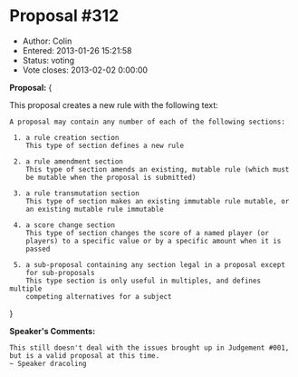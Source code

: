 Proposal #312
============= 
* Author: Colin
* Entered: 2013-01-26 15:21:58
* Status: voting
* Vote closes: 2013-02-02 0:00:00

__Proposal:__
{

This proposal creates a new rule with the following text:

    A proposal may contain any number of each of the following sections:
    
     1. a rule creation section  
        This type of section defines a new rule
    
     2. a rule amendment section  
        This type of section amends an existing, mutable rule (which must 
        be mutable when the proposal is submitted)
    
     3. a rule transmutation section  
        This type of section makes an existing immutable rule mutable, or 
        an existing mutable rule immutable
    
     4. a score change section  
        This type of section changes the score of a named player (or 
        players) to a specific value or by a specific amount when it is 
        passed
    
     5. a sub-proposal containing any section legal in a proposal except 
        for sub-proposals  
        This type section is only useful in multiples, and defines multiple 
        competing alternatives for a subject

}

__Speaker's Comments:__

    This still doesn't deal with the issues brought up in Judgement #001, 
    but is a valid proposal at this time.  
    ~ Speaker dracoling

